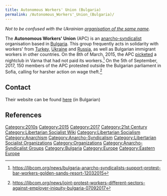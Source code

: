 ```yaml
---
title: Autonomous Workers' Union (Bulgaria)
permalink: /Autonomous_Workers'_Union_(Bulgaria)/
---
```


*Not to be confused with the Ukrainian [organisation of the same
name](Autonomous_Workers'_Union_(Ukraine) "wikilink").*

The **Autonomous Workers' Union** (APC) is an
[anarcho-syndicalist](Anarcho-Syndicalism "wikilink") organisation based
in [Bulgaria](Bulgaria "wikilink"). This group frequently acts in
solidarity with workers' from [Turkey](Turkey "wikilink"),
[Ukraine](Ukraine "wikilink") and [Russia](Russia "wikilink"), as well
as Bulgarian immigrant workers in other countries. On the 8th of March,
2015, the APC [picketed](Picketing "wikilink") a nightclub in Varna that
had not paid its workers.[^1] On the 5th of September, 2017, 150 members
of the APC protested outside the Bulgarian parliament in Sofia, calling
for harsher action on wage theft.[^2]

## Contact

Their website can be found [here](http://arsold.antonov.space/bg/) (in
Bulgarian)

## References

<references />

[Category:2010s](Category:2010s "wikilink")
[Category:2015](Category:2015 "wikilink")
[Category:2017](Category:2017 "wikilink") [Category:21st
Century](Category:21st_Century "wikilink") [Category:Libertarian
Socialist Wiki](Category:Libertarian_Socialist_Wiki "wikilink")
[Category:Libertarian
Socialism](Category:Libertarian_Socialism "wikilink")
[Category:Anarchism](Category:Anarchism "wikilink")
[Category:Anarcho-Syndicalism](Category:Anarcho-Syndicalism "wikilink")
[Category:Libertarian Socialist
Organizations](Category:Libertarian_Socialist_Organizations "wikilink")
[Category:Organizations](Category:Organizations "wikilink")
[Category:Anarcho-Syndicalist
Groups](Category:Anarcho-Syndicalist_Groups "wikilink")
[Category:Bulgaria](Category:Bulgaria "wikilink")
[Category:Europe](Category:Europe "wikilink") [Category:Eastern
Europe](Category:Eastern_Europe "wikilink")

[^1]: <https://libcom.org/news/bulgaria-anarcho-syndicalists-support-protest-bar-workers-golden-sands-resort-12032015>

[^2]: <https://libcom.org/news/joint-protest-workers-different-sectors-against-employer-iniquity-bulgaria-07092017>